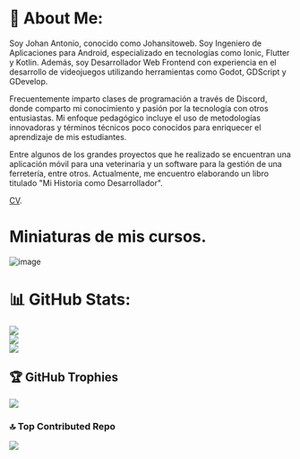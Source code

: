 # 💫 About Me:
Soy Johan Antonio, conocido como Johansitoweb. Soy Ingeniero de Aplicaciones para Android, especializado en tecnologías como Ionic, Flutter y Kotlin. Además, soy Desarrollador Web Frontend con experiencia en el desarrollo de videojuegos utilizando herramientas como Godot, GDScript y GDevelop.

Frecuentemente imparto clases de programación a través de Discord, donde comparto mi conocimiento y pasión por la tecnología con otros entusiastas. Mi enfoque pedagógico incluye el uso de metodologías innovadoras y términos técnicos poco conocidos para enriquecer el aprendizaje de mis estudiantes.

Entre algunos de los grandes proyectos que he realizado se encuentran una aplicación móvil para una veterinaria y un software para la gestión de una ferretería, entre otros. Actualmente, me encuentro elaborando un libro titulado "Mi Historia como Desarrollador".



 <a href="https://github.com/johansitoweb/johansitowebCV/blob/main/cv%20johansitoweb%20(1).pdf" target="_blank">CV</a>.

# Miniaturas de mis cursos.
![image](https://github.com/user-attachments/assets/0d4b4843-3d45-444c-b168-019bdd3474fa)


# 📊 GitHub Stats:
![](https://github-readme-stats.vercel.app/api?username=Johansitoweb&theme=radical&hide_border=true&include_all_commits=false&count_private=false)<br/>
![](https://github-readme-streak-stats.herokuapp.com/?user=Johansitoweb&theme=radical&hide_border=true)<br/>
![](https://github-readme-stats.vercel.app/api/top-langs/?username=Johansitoweb&theme=radical&hide_border=true&include_all_commits=false&count_private=false&layout=compact)

## 🏆 GitHub Trophies
![](https://github-profile-trophy.vercel.app/?username=Johansitoweb&theme=radical&no-frame=true&no-bg=true&margin-w=4)

### 🔝 Top Contributed Repo
![](https://github-contributor-stats.vercel.app/api?username=Johansitoweb&limit=5&theme=radical&combine_all_yearly_contributions=true)

<!-- Proudly created with GPRM ( https://gprm.itsvg.in ) -->
